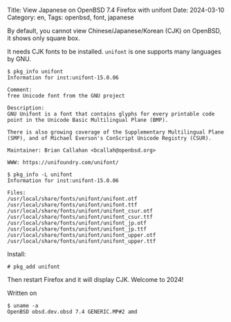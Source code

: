 Title: View Japanese on OpenBSD 7.4 Firefox with unifont
Date: 2024-03-10
Category: en,
Tags: openbsd, font, japanese

By default, you cannot view Chinese/Japanese/Korean (CJK) on OpenBSD, it shows only square box.

It needs CJK fonts to be installed. `unifont` is one supports many languages by GNU.

```
$ pkg_info unifont
Information for inst:unifont-15.0.06

Comment:
free Unicode font from the GNU project

Description:
GNU Unifont is a font that contains glyphs for every printable code
point in the Unicode Basic Multilingual Plane (BMP).

There is also growing coverage of the Supplementary Multilingual Plane
(SMP), and of Michael Everson's ConScript Unicode Registry (CSUR).

Maintainer: Brian Callahan <bcallah@openbsd.org>

WWW: https://unifoundry.com/unifont/

$ pkg_info -L unifont
Information for inst:unifont-15.0.06

Files:
/usr/local/share/fonts/unifont/unifont.otf
/usr/local/share/fonts/unifont/unifont.ttf
/usr/local/share/fonts/unifont/unifont_csur.otf
/usr/local/share/fonts/unifont/unifont_csur.ttf
/usr/local/share/fonts/unifont/unifont_jp.otf
/usr/local/share/fonts/unifont/unifont_jp.ttf
/usr/local/share/fonts/unifont/unifont_upper.otf
/usr/local/share/fonts/unifont/unifont_upper.ttf

```

Install:

```
# pkg_add unifont
```

Then restart Firefox and it will display CJK. Welcome to 2024!

Written on
```
$ uname -a
OpenBSD obsd.dev.obsd 7.4 GENERIC.MP#2 amd
```

